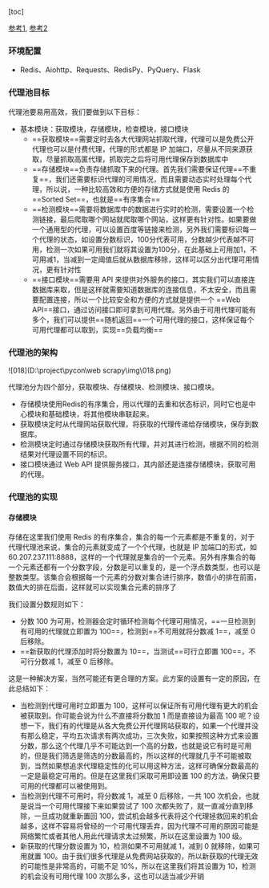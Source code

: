 [toc]



[参考1](https://github.com/jhao104/proxy_pool), [参考2](https://cuiqingcai.com/7048.html)



### 环境配置
- Redis、Aiohttp、Requests、RedisPy、PyQuery、Flask

### 代理池目标

代理池要易用高效，我们要做到以下目标：

- 基本模块：获取模块，存储模块，检查模块，接口模块
  - ==获取模块==需要定时去各大代理网站抓取代理，代理可以是免费公开代理也可以是付费代理，代理的形式都是 IP 加端口，尽量从不同来源获取，尽量抓取高匿代理，抓取完之后将可用代理保存到数据库中
  - ==存储模块==负责存储抓取下来的代理。首先我们需要保证代理==不重复==，我们还需要标识代理的可用情况，而且需要动态实时处理每个代理，所以说，一种比较高效和方便的存储方式就是使用 Redis 的 ==Sorted Set==，也就是==有序集合==
  - ==检测模块==需要将数据库中的数据进行实时的检测，需要设置一个检测链接，最后爬取哪个网站就爬取哪个网站，这样更有针对性。如果要做一个通用型的代理，可以设置百度等链接来检测，另外我们需要标识每一个代理的状态，如设置分数标识，100分代表可用，分数越少代表越不可用，检测一次如果可用我们就将其设置为100分，在此基础上可用加1，不可用减1，当减到一定阈值后就从数据库移除，这样可以区分出代理可用情况，更有针对性
  - ==接口模块==需要用 API 来提供对外服务的接口，其实我们可以直接连数据库来取，但是这样就需要知道数据库的连接信息，不太安全，而且需要配置连接，所以一个比较安全和方便的方式就是提供一个 ==Web API==接口，通过访问接口即可拿到可用代理。另外由于可用代理可能有多个，我们可以提供==随机返回==一个可用代理的接口，这样保证每个可用代理都可以取到，实现==负载均衡==

### 代理池的架构

![018](D:\project\pycon\web scrapy\img\018.png)

代理池分为四个部分，获取模块、存储模块、检测模块、接口模块。

- 存储模块使用Redis的有序集合，用以代理的去重和状态标识，同时它也是中心模块和基础模块，将其他模块串联起来。
- 获取模块定时从代理网站获取代理，将获取的代理传递给存储模块，保存到数据库。
- 检测模块定时通过存储模块获取所有代理，并对其进行检测，根据不同的检测结果对代理设置不同的标识。
- 接口模块通过 Web API 提供服务接口，其内部还是连接存储模块，获取可用的代理。

### 代理池的实现

#### 存储模块

存储在这里我们使用 Redis 的有序集合，集合的每一个元素都是不重复的，对于代理代理池来说，集合的元素就变成了一个个代理，也就是 IP 加端口的形式，如 60.207.237.111:8888，这样的一个代理就是集合的一个元素。另外有序集合的每一个元素还都有一个分数字段，分数是可以重复的，是一个浮点数类型，也可以是整数类型。该集合会根据每一个元素的分数对集合进行排序，数值小的排在前面，数值大的排在后面，这样就可以实现集合元素的排序了

我们设置分数规则如下：

- 分数 100 为可用，检测器会定时循环检测每个代理可用情况，==一旦检测到有可用的代理就立即置为 100==，检测到==不可用就将分数减 1==，减至 0 后移除。
- ==新获取的代理添加时将分数置为 10==，当测试==可行立即置 100==，不可行分数减 1，减至 0 后移除。

这是一种解决方案，当然可能还有更合理的方案。此方案的设置有一定的原因，在此总结如下：

- 当检测到代理可用时立即置为 100，这样可以保证所有可用代理有更大的机会被获取到。你可能会说为什么不直接将分数加 1 而是直接设为最高 100 呢？设想一下，我们有的代理是从各大免费公开代理网站获取的，如果一个代理并没有那么稳定，平均五次请求有两次成功，三次失败，如果按照这种方式来设置分数，那么这个代理几乎不可能达到一个高的分数，也就是说它有时是可用的，但是我们筛选是筛选的分数最高的，所以这样的代理就几乎不可能被取到，当然如果想追求代理稳定性的化可以用这种方法，这样可确保分数最高的一定是最稳定可用的。但是在这里我们采取可用即设置 100 的方法，确保只要可用的代理都可以被使用到。
- 当检测到代理不可用时，将分数减 1，减至 0 后移除，一共 100 次机会，也就是说当一个可用代理接下来如果尝试了 100 次都失败了，就一直减分直到移除，一旦成功就重新置回 100，尝试机会越多代表将这个代理拯救回来的机会越多，这样不容易将曾经的一个可用代理丢弃，因为代理不可用的原因可能是网络繁忙或者其他人用此代理请求太过频繁，所以在这里设置为 100 级。
- 新获取的代理分数设置为 10，检测如果不可用就减 1，减到 0 就移除，如果可用就置 100。由于我们很多代理是从免费网站获取的，所以新获取的代理无效的可能性是非常高的，可能不足 10%，所以在这里我们将其设置为 10，检测的机会没有可用代理 100 次那么多，这也可以适当减少开销